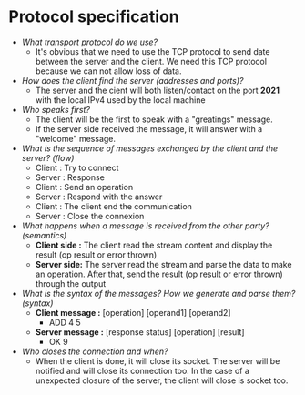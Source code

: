 # Protocol specification
* _What transport protocol do we use?_
  * It's obvious that we need to use the TCP protocol to send date between the server and the client. We need this TCP protocol because we can not allow loss of data.
* _How does the client find the server (addresses and ports)?_
  * The server and the cient will both listen/contact on the port **2021** with the local IPv4 used by the local machine
* _Who speaks first?_
  * The client will be the first to speak with a "greatings" message.
  * If the server side received the message, it will answer with a "welcome" message.
* _What is the sequence of messages exchanged by the client and the server? (flow)_
  * Client : Try to connect
  * Server : Response
  * Client : Send an operation
  * Server : Respond with the answer
  * Client : The client end the communication
  * Server : Close the connexion
* _What happens when a message is received from the other party? (semantics)_
  * **Client side :** The client read the stream content and display the result (op result or error thrown)
  * **Server side:** The server read the stream and parse the data to make an operation. After that, send the result (op result or error thrown) through the output
* _What is the syntax of the messages? How we generate and parse them? (syntax)_
  * **Client message :** [operation] [operand1] [operand2]
    * ADD 4 5
  * **Server message :** [response status] [operation] [result]
    * OK 9
* _Who closes the connection and when?_
  * When the client is done, it will close its socket. The server will be notified and will close its connection too. In the case of a unexpected closure of the server, the client will close is socket too.